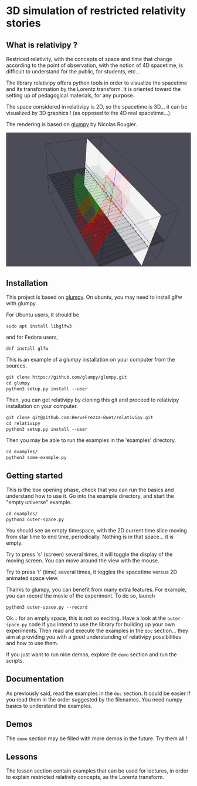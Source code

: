 # 3D simulation of restricted relativity stories

## What is relativipy ?

Restriced relativity, with the concepts of space and time that change according to the point of observation, with the notion of 4D spacetime, is difficult to understand for the public, for students, etc...

The library relativipy offers python tools in order to visualize the spacetime and its transformation by the Lorentz transform. It is oriented toward the setting up of pedagogical materials, for any purpose.

The space considered in relativipy is 2D, so the spacetime is 3D... it can be visualized by 3D graphics ! (as opposed to the 4D real spacetime...).

The rendering is based on [glumpy](https://glumpy.github.io/) by Nicolas Rougier.

![Spacetime view of the "train" experiment](./snapshots/train.jpg)

## Installation

This project is based on [glumpy](https://glumpy.github.io/). On ubuntu, you may need to install glfw with glumpy.

For Ubuntu users, it should be

```
sudo apt install libglfw3
```

and for Fedora users,

```
dnf install glfw
```

This is an example of a glumpy installation on your computer from the sources.

```
git clone https://github.com/glumpy/glumpy.git
cd glumpy
python3 setup.py install --user
```

Then, you can get relativipy by cloning this git and proceed to relativipy installation on your computer.

```
git clone git@github.com:HerveFrezza-Buet/relativipy.git
cd relativipy
python3 setup.py install --user
```

Then you may be able to run the examples in the 'examples' directory.

```
cd examples/
python3 some-example.py
```

## Getting started

This is the box opening phase, check that you can run the basics and understand how to use it. Go into the example directory, and start the "empty universe" example.

```
cd examples/
python3 outer-space.py
```

You should see an empty timespace, with the 2D current time slice moving from star time to end time, periodically. Nothing is in that space... it is empty.

Try to press 's' (screen) several times, it will toggle the display of the moving screen. You can move around the view with the mouse.

Try to press 't' (time) several times, it toggles the spacetime versus 2D animated space view.

Thanks to glumpy, you can benefit from many extra features. For example, you can record the movie of the experiment. To do so, launch

```
python3 outer-space.py --record
```

Ok... for an empty space, this is not so exciting. Have a look at the `outer-space.py` code if you intend to use the library for building up your own experiments. Then read and execute the examples in the `doc` section... they aim at providing you with a good understanding of relativipy possibilities and how to use them.

If you just want to run nice demos, explore de `demo` section and run the scripts.


## Documentation

As previously said, read the examples in the `doc` section. It could be easier if you read them  in the order suggested by the filenames. You need numpy basics to understand the examples.

## Demos

The `demo` section may be filled with more demos in the future. Try them all !

## Lessons

The lesson section contain examples that can be used for lectures, in order to explain restricted relativity concepts, as the Lorentz transform.

